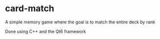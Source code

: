 # card-match
A simple memory game where the goal is to match the entire deck by rank

Done using C++ and the Qt6 framework
